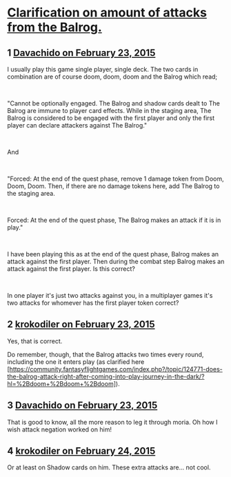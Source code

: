 # [Clarification on amount of attacks from the Balrog.](https://community.fantasyflightgames.com/topic/135747-clarification-on-amount-of-attacks-from-the-balrog/)

## 1 [Davachido on February 23, 2015](https://community.fantasyflightgames.com/topic/135747-clarification-on-amount-of-attacks-from-the-balrog/?do=findComment&comment=1460797)

I usually play this game single player, single deck. The two cards in combination are of course doom, doom, doom and the Balrog which read;

 

"Cannot be optionally engaged. The Balrog and shadow cards dealt to The Balrog are immune to player card effects. While in the staging area, The Balrog is considered to be engaged with the first player and only the first player can declare attackers against The Balrog."

 

And

 

"Forced: At the end of the quest phase, remove 1 damage token from Doom, Doom, Doom. Then, if there are no damage tokens here, add The Balrog to the staging area.

 

Forced: At the end of the quest phase, The Balrog makes an attack if it is in play."

 

I have been playing this as at the end of the quest phase, Balrog makes an attack against the first player. Then during the combat step Balrog makes an attack against the first player. Is this correct?

 

In one player it's just two attacks against you, in a multiplayer games it's two attacks for whomever has the first player token correct?

## 2 [krokodiler on February 23, 2015](https://community.fantasyflightgames.com/topic/135747-clarification-on-amount-of-attacks-from-the-balrog/?do=findComment&comment=1461096)

Yes, that is correct.

Do remember, though, that the Balrog attacks two times every round, including the one it enters play (as clarified here [https://community.fantasyflightgames.com/index.php?/topic/124771-does-the-balrog-attack-right-after-coming-into-play-journey-in-the-dark/?hl=%2Bdoom+%2Bdoom+%2Bdoom]).

## 3 [Davachido on February 23, 2015](https://community.fantasyflightgames.com/topic/135747-clarification-on-amount-of-attacks-from-the-balrog/?do=findComment&comment=1461500)

That is good to know, all the more reason to leg it through moria. Oh how I wish attack negation worked on him!

## 4 [krokodiler on February 24, 2015](https://community.fantasyflightgames.com/topic/135747-clarification-on-amount-of-attacks-from-the-balrog/?do=findComment&comment=1462416)

Or at least on Shadow cards on him. These extra attacks are... not cool.

